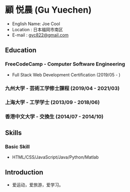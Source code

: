 # 顧 悦晨 (Gu Yuechen)

* English Name: Joe Cool
* Location : 日本福岡市南区
* E-mail : gyc822@gmail.com


## Education

### FreeCodeCamp - Computer Software Engineering 
* Full Stack Web Development Certification (2019/05 - )

### 九州大学 - 芸術工学修士課程 (2019/04 - 2021/03)

### 上海大学 - 工学学士 (2013/09 - 2018/06)

### 香港中文大学 - 交換生 (2014/07 - 2014/10)


## Skills

### Basic Skill

* HTML/CSS/JavaScript/Java/Python/Matlab


## Introduction

* 爱运动，爱旅游，爱学习。
